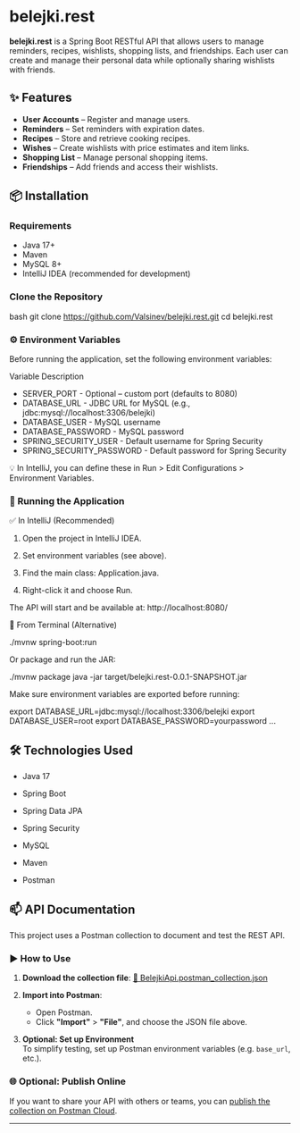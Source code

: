 # belejki.rest

**belejki.rest** is a Spring Boot RESTful API that allows users to manage reminders, recipes, wishlists, shopping lists, and friendships. Each user can create and manage their personal data while optionally sharing wishlists with friends.


## ✨ Features

- **User Accounts** – Register and manage users.
- **Reminders** – Set reminders with expiration dates.
- **Recipes** – Store and retrieve cooking recipes.
- **Wishes** – Create wishlists with price estimates and item links.
- **Shopping List** – Manage personal shopping items.
- **Friendships** – Add friends and access their wishlists.


## 📦 Installation

### Requirements

- Java 17+
- Maven
- MySQL 8+
- IntelliJ IDEA (recommended for development)

### Clone the Repository

bash
git clone https://github.com/Valsinev/belejki.rest.git
cd belejki.rest


### ⚙️ Environment Variables
Before running the application, set the following environment variables:

Variable	                Description

- SERVER_PORT	            - Optional – custom port (defaults to 8080)
- DATABASE_URL	            - JDBC URL for MySQL (e.g., jdbc:mysql://localhost:3306/belejki)
- DATABASE_USER	         - MySQL username
- DATABASE_PASSWORD	      - MySQL password
- SPRING_SECURITY_USER	   - Default username for Spring Security
- SPRING_SECURITY_PASSWORD	- Default password for Spring Security

💡 In IntelliJ, you can define these in Run > Edit Configurations > Environment Variables.


### 🚀 Running the Application
✅ In IntelliJ (Recommended)

   1. Open the project in IntelliJ IDEA.

   2. Set environment variables (see above).

   3. Find the main class: Application.java.

   4. Right-click it and choose Run.

The API will start and be available at: http://localhost:8080/

🧪 From Terminal (Alternative)

./mvnw spring-boot:run

Or package and run the JAR:

./mvnw package
java -jar target/belejki.rest-0.0.1-SNAPSHOT.jar

Make sure environment variables are exported before running:

export DATABASE_URL=jdbc:mysql://localhost:3306/belejki
export DATABASE_USER=root
export DATABASE_PASSWORD=yourpassword
...

## 🛠️ Technologies Used

 - Java 17

 - Spring Boot

 - Spring Data JPA

 - Spring Security

 - MySQL

 - Maven

 - Postman

## 📫 API Documentation

This project uses a Postman collection to document and test the REST API.

### ▶️ How to Use

1. **Download the collection file**:
   [📄 BelejkiApi.postman_collection.json](./docs/BelejkiApi.postman_collection.json)

2. **Import into Postman**:
    - Open Postman.
    - Click **"Import"** > **"File"**, and choose the JSON file above.

3. **Optional: Set up Environment**  
   To simplify testing, set up Postman environment variables (e.g. `base_url`, etc.).

### 🌐 Optional: Publish Online

If you want to share your API with others or teams, you can [publish the collection on Postman Cloud](https://learning.postman.com/docs/publishing-your-api/documenting-your-api/#publishing-documentation).

---

